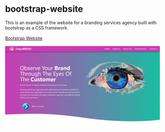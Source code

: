 # bootstrap-website
This is an example of the website for a branding services agency built with bootstrap as a CSS framework.
<br><br>
<a href="https://github.com/DobarBREND/bootstrap-website/blob/main/images/bootstrap-website.PNG" target="_blank">Bootstrap Website</a>
<br><br>
<img src="https://github.com/DobarBREND/bootstrap-website/blob/main/images/bootstrap-website.PNG">
